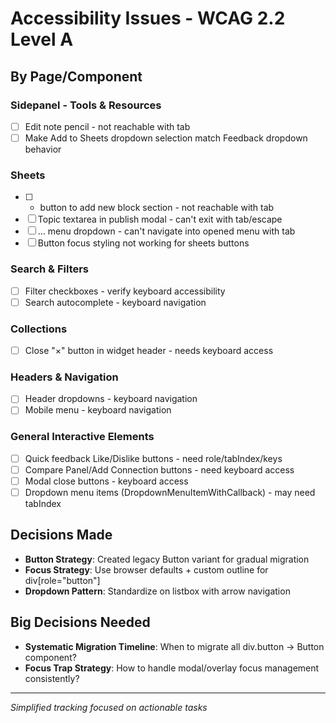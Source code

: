 # Accessibility Issues - WCAG 2.2 Level A

## By Page/Component

### Sidepanel - Tools & Resources  
- [ ] Edit note pencil - not reachable with tab
- [ ] Make Add to Sheets dropdown selection match Feedback dropdown behavior

### Sheets
- [ ] + button to add new block section - not reachable with tab
- [ ] Topic textarea in publish modal - can't exit with tab/escape
- [ ] ... menu dropdown - can't navigate into opened menu with tab
- [ ] Button focus styling not working for sheets buttons

### Search & Filters
- [ ] Filter checkboxes - verify keyboard accessibility
- [ ] Search autocomplete - keyboard navigation

### Collections
- [ ] Close "×" button in widget header - needs keyboard access

### Headers & Navigation  
- [ ] Header dropdowns - keyboard navigation
- [ ] Mobile menu - keyboard navigation

### General Interactive Elements
- [ ] Quick feedback Like/Dislike buttons - need role/tabIndex/keys
- [ ] Compare Panel/Add Connection buttons - need keyboard access
- [ ] Modal close buttons - keyboard access
- [ ] Dropdown menu items (DropdownMenuItemWithCallback) - may need tabIndex

## Decisions Made
- **Button Strategy**: Created legacy Button variant for gradual migration
- **Focus Strategy**: Use browser defaults + custom outline for div[role="button"]
- **Dropdown Pattern**: Standardize on listbox with arrow navigation

## Big Decisions Needed
- **Systematic Migration Timeline**: When to migrate all div.button → Button component?
- **Focus Trap Strategy**: How to handle modal/overlay focus management consistently?

---
*Simplified tracking focused on actionable tasks*
